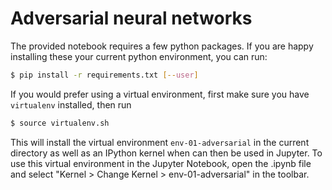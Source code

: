 # Adversarial neural networks

The provided notebook requires a few python packages. If you are happy
installing these your current python environment, you can run:
```bash
$ pip install -r requirements.txt [--user]
```
If you would prefer using a virtual environment, first make sure you have
`virtualenv` installed, then run
```bash
$ source virtualenv.sh
```
This will install the virtual environment `env-01-adversarial` in the current
directory as well as an IPython kernel when can then be used in Jupyter. To use
this virtual environment in the Jupyter Notebook, open the .ipynb file and
select "Kernel > Change Kernel > env-01-adversarial" in the toolbar.
